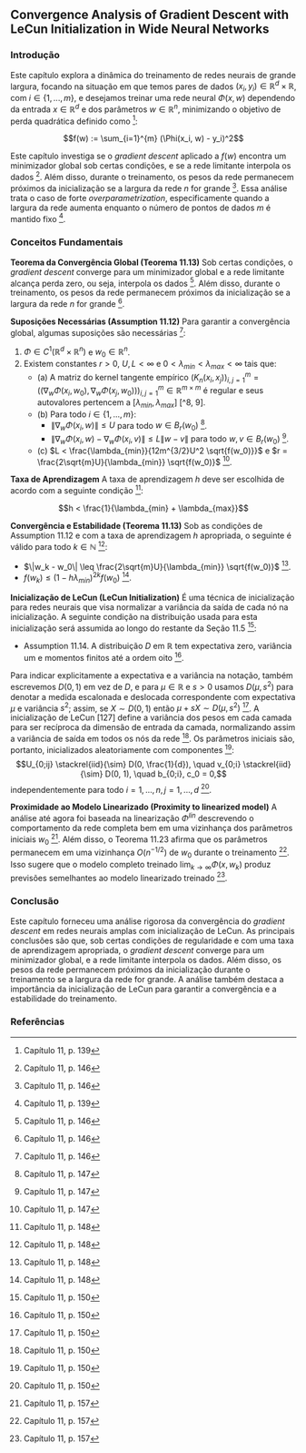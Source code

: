 ## Convergence Analysis of Gradient Descent with LeCun Initialization in Wide Neural Networks

### Introdução
Este capítulo explora a dinâmica do treinamento de redes neurais de grande largura, focando na situação em que temos pares de dados $(x_i, y_i) \in \mathbb{R}^d \times \mathbb{R}$, com $i \in \{1, ..., m\}$, e desejamos treinar uma rede neural $\Phi(x, w)$ dependendo da entrada $x \in \mathbb{R}^d$ e dos parâmetros $w \in \mathbb{R}^n$, minimizando o objetivo de perda quadrática definido como [^1]:

$$f(w) := \sum_{i=1}^{m} (\Phi(x_i, w) - y_i)^2$$

Este capítulo investiga se o *gradient descent* aplicado a $f(w)$ encontra um minimizador global sob certas condições, e se a rede limitante interpola os dados [^8]. Além disso, durante o treinamento, os pesos da rede permanecem próximos da inicialização se a largura da rede $n$ for grande [^8]. Essa análise trata o caso de forte *overparametrization*, especificamente quando a largura da rede aumenta enquanto o número de pontos de dados $m$ é mantido fixo [^1].

### Conceitos Fundamentais

**Teorema da Convergência Global (Teorema 11.13)**
Sob certas condições, o *gradient descent* converge para um minimizador global e a rede limitante alcança perda zero, ou seja, interpola os dados [^8]. Além disso, durante o treinamento, os pesos da rede permanecem próximos da inicialização se a largura da rede $n$ for grande [^8].

**Suposições Necessárias (Assumption 11.12)**
Para garantir a convergência global, algumas suposições são necessárias [^8]:
1.  $\Phi \in C^1(\mathbb{R}^d \times \mathbb{R}^n)$ e $w_0 \in \mathbb{R}^n$.
2.  Existem constantes $r > 0$, $U, L < \infty$ e $0 < \lambda_{min} < \lambda_{max} < \infty$ tais que:
    *   (a) A matriz do kernel tangente empírico $(K_n(x_i, x_j))_{i,j=1}^m = ((\nabla_w\Phi(x_i, w_0), \nabla_w\Phi(x_j, w_0)))_{i,j=1}^m \in \mathbb{R}^{m \times m}$ é regular e seus autovalores pertencem a $[\lambda_{min}, \lambda_{max}]$ [^8, 9].
    *   (b) Para todo $i \in \{1, ..., m\}$:
        *   $\| \nabla_w \Phi(x_i, w) \| \leq U$ para todo $w \in B_r(w_0)$ [^9].
        *   $\| \nabla_w \Phi(x_i, w) - \nabla_w \Phi(x_i, v) \| \leq L \| w - v \|$ para todo $w, v \in B_r(w_0)$ [^9].
    *   (c) $L < \frac{\lambda_{min}}{12m^{3/2}U^2 \sqrt{f(w_0)}}$ e $r = \frac{2\sqrt{m}U}{\lambda_{min}} \sqrt{f(w_0)}$ [^9].

**Taxa de Aprendizagem**
A taxa de aprendizagem $h$ deve ser escolhida de acordo com a seguinte condição [^10]:

$$h < \frac{1}{\lambda_{min} + \lambda_{max}}$$

**Convergência e Estabilidade (Teorema 11.13)**
Sob as condições de Assumption 11.12 e com a taxa de aprendizagem $h$ apropriada, o seguinte é válido para todo $k \in \mathbb{N}$ [^10]:
* $\|w_k - w_0\| \leq \frac{2\sqrt{m}U}{\lambda_{min}} \sqrt{f(w_0)}$ [^10].
* $f(w_k) \leq (1 - h\lambda_{min})^{2k} f(w_0)$ [^10].

**Inicialização de LeCun (LeCun Initialization)**
É uma técnica de inicialização para redes neurais que visa normalizar a variância da saída de cada nó na inicialização. A seguinte condição na distribuição usada para esta inicialização será assumida ao longo do restante da Seção 11.5 [^12]:
* Assumption 11.14. A distribuição $D$ em $\mathbb{R}$ tem expectativa zero, variância um e momentos finitos até a ordem oito [^12].

Para indicar explicitamente a expectativa e a variância na notação, também escrevemos $D(0, 1)$ em vez de $D$, e para $\mu \in \mathbb{R}$ e $s > 0$ usamos $D(\mu, s^2)$ para denotar a medida escalonada e deslocada correspondente com expectativa $\mu$ e variância $s^2$; assim, se $X \sim D(0, 1)$ então $\mu + sX \sim D(\mu, s^2)$ [^12]. A inicialização de LeCun [127] define a variância dos pesos em cada camada para ser recíproca da dimensão de entrada da camada, normalizando assim a variância de saída em todos os nós da rede [^12]. Os parâmetros iniciais são, portanto, inicializados aleatoriamente com componentes [^12]:
$$U_{0;ij} \stackrel{iid}{\sim} D(0, \frac{1}{d}), \quad v_{0;i} \stackrel{iid}{\sim} D(0, 1), \quad b_{0;i}, c_0 = 0,$$
independentemente para todo $i = 1, ..., n, j = 1, ..., d$ [^12].

**Proximidade ao Modelo Linearizado (Proximity to linearized model)**
A análise até agora foi baseada na linearização $\Phi^{lin}$ descrevendo o comportamento da rede completa bem em uma vizinhança dos parâmetros iniciais $w_0$ [^17]. Além disso, o Teorema 11.23 afirma que os parâmetros permanecem em uma vizinhança $O(n^{-1/2})$ de $w_0$ durante o treinamento [^17]. Isso sugere que o modelo completo treinado $\lim_{k \to \infty} \Phi(x, w_k)$ produz previsões semelhantes ao modelo linearizado treinado [^17].

### Conclusão
Este capítulo forneceu uma análise rigorosa da convergência do *gradient descent* em redes neurais amplas com inicialização de LeCun. As principais conclusões são que, sob certas condições de regularidade e com uma taxa de aprendizagem apropriada, o *gradient descent* converge para um minimizador global, e a rede limitante interpola os dados. Além disso, os pesos da rede permanecem próximos da inicialização durante o treinamento se a largura da rede for grande. A análise também destaca a importância da inicialização de LeCun para garantir a convergência e a estabilidade do treinamento.

### Referências
[^1]: Capítulo 11, p. 139
[^8]: Capítulo 11, p. 146
[^9]: Capítulo 11, p. 147
[^10]: Capítulo 11, p. 148
[^12]: Capítulo 11, p. 150
[^17]: Capítulo 11, p. 157
<!-- END -->
